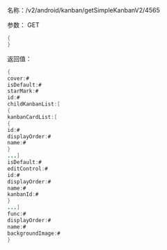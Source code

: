名称：/v2/android/kanban/getSimpleKanbanV2/4565

参数：
GET
```java
{
}
```
返回值：
```java
{
cover:#
isDefault:#
starMark:#
id:#
childKanbanList:[
{
kanbanCardList:[
{
id:#
displayOrder:#
name:#
}
...]
isDefault:#
editControl:#
id:#
displayOrder:#
name:#
kanbanId:#
}
...]
func:#
displayOrder:#
name:#
backgroundImage:#
}
```
